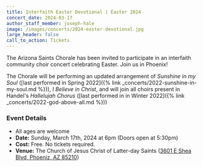 ```yaml
---
title: Interfaith Easter Devotional | Easter 2024
concert_date: 2024-03-17
author_staff_member: joseph-hale
image: /images/concerts/2024-easter-devotional.jpg
large_header: false
call_to_action: Tickets
---
```


The Arizona Saints Chorale has been invited to participate in an interfaith
community choir concert celebrating Easter. Join us in Phoenix!

The Chorale will be performing an updated arrangement of *Sunshine in my Soul*
([last performed in Spring 2022]({% link _concerts/2022-sunshine-in-my-soul.md %})), *I
Believe in Christ*, and will join all choirs present in Handel's *Hallelujah
Chorus* ([last performed in in Winter 2022]({% link _concerts/2022-god-above-all.md %}))

### Event Details
 - All ages are welcome
 - **Date:** Sunday, March 17th, 2024 at 6pm (Doors open at 5:30pm)
 - **Cost:** Free. No tickets required.
 - **Venue:** The Church of Jesus Christ of Latter-day Saints ([3601 E Shea Blvd, Phoeniz, AZ 85210](https://maps.app.goo.gl/Nh9cNia7uHgZs6pL7))